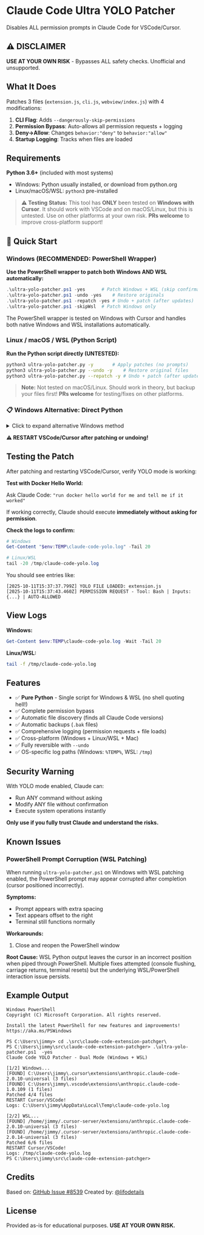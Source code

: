 # Claude Code Ultra YOLO Patcher

Disables ALL permission prompts in Claude Code for VSCode/Cursor.

## ⚠️ DISCLAIMER

**USE AT YOUR OWN RISK** - Bypasses ALL safety checks. Unofficial and unsupported.

## What It Does

Patches 3 files (`extension.js`, `cli.js`, `webview/index.js`) with 4 modifications:

1. **CLI Flag**: Adds `--dangerously-skip-permissions`
2. **Permission Bypass**: Auto-allows all permission requests + logging
3. **Deny→Allow**: Changes `behavior:"deny"` to `behavior:"allow"`
4. **Startup Logging**: Tracks when files are loaded

## Requirements

**Python 3.6+** (included with most systems)
- Windows: Python usually installed, or download from python.org
- Linux/macOS/WSL: `python3` pre-installed

> **⚠️ Testing Status:** This tool has **ONLY** been tested on **Windows with Cursor**. It should work with VSCode and on macOS/Linux, but this is untested. Use on other platforms at your own risk. **PRs welcome** to improve cross-platform support!

## 🚀 Quick Start

### Windows (RECOMMENDED: PowerShell Wrapper)

**Use the PowerShell wrapper to patch both Windows AND WSL automatically:**

```powershell
.\ultra-yolo-patcher.ps1 -yes      # Patch Windows + WSL (skip confirmations)
.\ultra-yolo-patcher.ps1 -undo -yes    # Restore originals
.\ultra-yolo-patcher.ps1 -repatch -yes # Undo + patch (after updates)
.\ultra-yolo-patcher.ps1 -skipWsl  # Patch Windows only
```

The PowerShell wrapper is tested on Windows with Cursor and handles both native Windows and WSL installations automatically.

### Linux / macOS / WSL (Python Script)

**Run the Python script directly (UNTESTED):**

```bash
python3 ultra-yolo-patcher.py -y       # Apply patches (no prompts)
python3 ultra-yolo-patcher.py --undo -y    # Restore original files
python3 ultra-yolo-patcher.py --repatch -y # Undo + patch (after updates)
```

> **Note:** Not tested on macOS/Linux. Should work in theory, but backup your files first! **PRs welcome** for testing/fixes on other platforms.

### 📋 Windows Alternative: Direct Python

<details>
<summary>Click to expand alternative Windows method</summary>

#### Windows Direct Python (without PowerShell wrapper)
```bash
# Run Python script directly
python ultra-yolo-patcher.py -y
python ultra-yolo-patcher.py --undo -y
python ultra-yolo-patcher.py --repatch -y
```

</details>

**⚠️ RESTART VSCode/Cursor after patching or undoing!**

## Testing the Patch

After patching and restarting VSCode/Cursor, verify YOLO mode is working:

**Test with Docker Hello World:**

Ask Claude Code: `"run docker hello world for me and tell me if it worked"`

If working correctly, Claude should execute **immediately without asking for permission**.

**Check the logs to confirm:**
```powershell
# Windows
Get-Content "$env:TEMP\claude-code-yolo.log" -Tail 20

# Linux/WSL
tail -20 /tmp/claude-code-yolo.log
```

You should see entries like:
```
[2025-10-11T15:37:37.799Z] YOLO FILE LOADED: extension.js
[2025-10-11T15:37:43.460Z] PERMISSION REQUEST - Tool: Bash | Inputs: {...} | AUTO-ALLOWED
```

## View Logs

**Windows:**
```powershell
Get-Content $env:TEMP\claude-code-yolo.log -Wait -Tail 20
```

**Linux/WSL:**
```bash
tail -f /tmp/claude-code-yolo.log
```

## Features

- ✅ **Pure Python** - Single script for Windows & WSL (no shell quoting hell!)
- ✅ Complete permission bypass
- ✅ Automatic file discovery (finds all Claude Code versions)
- ✅ Automatic backups (`.bak` files)
- ✅ Comprehensive logging (permission requests + file loads)
- ✅ Cross-platform (Windows + Linux/WSL + Mac)
- ✅ Fully reversible with `--undo`
- ✅ OS-specific log paths (Windows: `%TEMP%`, WSL: `/tmp`)

## Security Warning

With YOLO mode enabled, Claude can:
- Run ANY command without asking
- Modify ANY file without confirmation
- Execute system operations instantly

**Only use if you fully trust Claude and understand the risks.**

## Known Issues

### PowerShell Prompt Corruption (WSL Patching)

When running `ultra-yolo-patcher.ps1` on Windows with WSL patching enabled, the PowerShell prompt may appear corrupted after completion (cursor positioned incorrectly).

**Symptoms:**
- Prompt appears with extra spacing
- Text appears offset to the right
- Terminal still functions normally

**Workarounds:**
1. Close and reopen the PowerShell window

**Root Cause:** WSL Python output leaves the cursor in an incorrect position when piped through PowerShell. Multiple fixes attempted (console flushing, carriage returns, terminal resets) but the underlying WSL/PowerShell interaction issue persists.

## Example Output

    Windows PowerShell
    Copyright (C) Microsoft Corporation. All rights reserved.

    Install the latest PowerShell for new features and improvements! https://aka.ms/PSWindows

    PS C:\Users\jimmy> cd .\src\claude-code-extension-patchger\
    PS C:\Users\jimmy\src\claude-code-extension-patchger> .\ultra-yolo-patcher.ps1  -yes
    Claude Code YOLO Patcher - Dual Mode (Windows + WSL)

    [1/2] Windows...
    [FOUND] C:\Users\jimmy\.cursor\extensions\anthropic.claude-code-2.0.10-universal (3 files)
    [FOUND] C:\Users\jimmy\.vscode\extensions\anthropic.claude-code-1.0.109 (1 files)
    Patched 4/4 files
    RESTART Cursor/VSCode!
    Logs: C:\Users\jimmy\AppData\Local\Temp\claude-code-yolo.log

    [2/2] WSL...
    [FOUND] /home/jimmy/.cursor-server/extensions/anthropic.claude-code-2.0.10-universal (3 files)
    [FOUND] /home/jimmy/.cursor-server/extensions/anthropic.claude-code-2.0.14-universal (3 files)
    Patched 6/6 files
    RESTART Cursor/VSCode!
    Logs: /tmp/claude-code-yolo.log
    PS C:\Users\jimmy\src\claude-code-extension-patchger>

## Credits

Based on: [GitHub Issue #8539](https://github.com/anthropics/claude-code/issues/8539#issuecomment-3389961296)
Created by: [@lifodetails](https://github.com/lifodetails)

## License

Provided as-is for educational purposes. **USE AT YOUR OWN RISK.**
